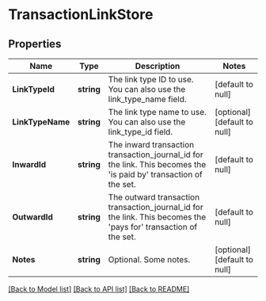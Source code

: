 # TransactionLinkStore

## Properties
Name | Type | Description | Notes
------------ | ------------- | ------------- | -------------
**LinkTypeId** | **string** | The link type ID to use. You can also use the link_type_name field. | [default to null]
**LinkTypeName** | **string** | The link type name to use. You can also use the link_type_id field. | [optional] [default to null]
**InwardId** | **string** | The inward transaction transaction_journal_id for the link. This becomes the &#x27;is paid by&#x27; transaction of the set. | [default to null]
**OutwardId** | **string** | The outward transaction transaction_journal_id for the link. This becomes the &#x27;pays for&#x27; transaction of the set. | [default to null]
**Notes** | **string** | Optional. Some notes. | [optional] [default to null]

[[Back to Model list]](../README.md#documentation-for-models) [[Back to API list]](../README.md#documentation-for-api-endpoints) [[Back to README]](../README.md)

